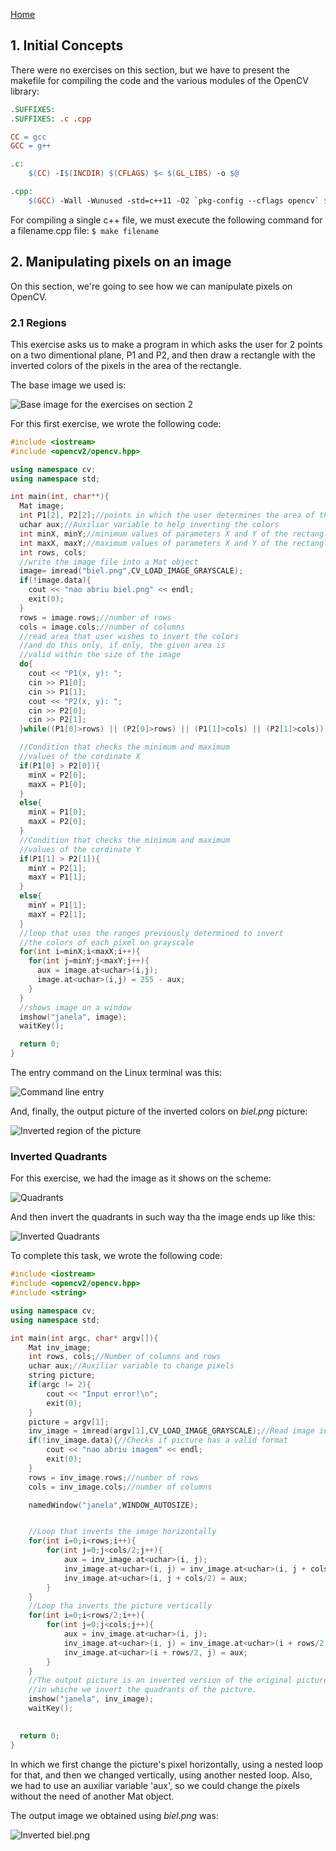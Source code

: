 [Home](https://paulovictorcorreia.github.io/)


## 1. Initial Concepts

There were no exercises on this section, but we have to present the makefile for compiling the code and the various modules of the OpenCV library: 
```makefile
.SUFFIXES:
.SUFFIXES: .c .cpp

CC = gcc
GCC = g++

.c:
	$(CC) -I$(INCDIR) $(CFLAGS) $< $(GL_LIBS) -o $@

.cpp:
	$(GCC) -Wall -Wunused -std=c++11 -O2 `pkg-config --cflags opencv` $< -o $@ `pkg-config --libs opencv`


```

For compiling a single c++ file, we must execute the following command for a filename.cpp file:
` $ make filename `

## 2. Manipulating pixels on an image

On this section, we're going to see how we can manipulate pixels on OpenCV.

### 2.1 Regions


This exercise asks us to make a program in which asks the user for 2 points on a two dimentional plane, P1 and P2, and then draw a rectangle with the inverted colors of the pixels in the area of the rectangle.

The base image we used is:

![Base image for the exercises on section 2](paulovictorcorreia.github.io/DIP/biel.png)

For this first exercise, we wrote the following code:
```c++
#include <iostream>
#include <opencv2/opencv.hpp>

using namespace cv;
using namespace std;

int main(int, char**){
  Mat image;
  int P1[2], P2[2];//points in which the user determines the area of the rectangle
  uchar aux;//Auxiliar variable to help inverting the colors
  int minX, minY;//minimum values of parameters X and Y of the rectangle
  int maxX, maxY;//maximum values of parameters X and Y of the rectangle
  int rows, cols;
  //write the image file into a Mat object
  image= imread("biel.png",CV_LOAD_IMAGE_GRAYSCALE);
  if(!image.data){
    cout << "nao abriu biel.png" << endl;
    exit(0);
  }
  rows = image.rows;//number of rows
  cols = image.cols;//number of columns  
  //read area that user wishes to invert the colors
  //and do this only, if only, the given area is
  //valid within the size of the image
  do{
    cout << "P1(x, y): ";
    cin >> P1[0];
    cin >> P1[1];
    cout << "P2(x, y): ";
    cin >> P2[0];
    cin >> P2[1];
  }while((P1[0]>rows) || (P2[0]>rows) || (P1[1]>cols) || (P2[1]>cols));

  //Condition that checks the minimum and maximum
  //values of the cordinate X
  if(P1[0] > P2[0]){
    minX = P2[0];
    maxX = P1[0];
  }
  else{
    minX = P1[0];
    maxX = P2[0];
  }
  //Condition that checks the minimum and maximum
  //values of the cordinate Y
  if(P1[1] > P2[1]){
    minY = P2[1];
    maxY = P1[1];
  }
  else{
    minY = P1[1];
    maxY = P2[1];
  }
  //loop that uses the ranges previously determined to invert
  //the colors of each pixel on grayscale
  for(int i=minX;i<maxX;i++){
    for(int j=minY;j<maxY;j++){
      aux = image.at<uchar>(i,j);
      image.at<uchar>(i,j) = 255 - aux;
    }
  }
  //shows image on a window
  imshow("janela", image);  
  waitKey();

  return 0;
}

```

The entry command on the Linux terminal was this:

![Command line entry](paulovictorcorreia.github.io/DIP/terminal_regions.png)

And, finally, the output picture of the inverted colors on _biel.png_ picture:

![Inverted region of the picture](paulovictorcorreia.github.io/DIP/biel_regions.png)

### Inverted Quadrants

For this exercise, we had the image as it shows on the scheme:

![Quadrants](quadrants.png)

And then invert the quadrants in such way tha the image ends up like this:

![Inverted Quadrants](inverted_quadrants.png)

To complete this task, we wrote the following code:

```c++
#include <iostream>
#include <opencv2/opencv.hpp>
#include <string>

using namespace cv;
using namespace std;

int main(int argc, char* argv[]){
    Mat inv_image;
	int rows, cols;//Number of columns and rows
	uchar aux;//Auxiliar variable to change pixels
	string picture;
	if(argc != 2){
		cout << "Input error!\n";
		exit(0);
	}
	picture = argv[1];
	inv_image = imread(argv[1],CV_LOAD_IMAGE_GRAYSCALE);//Read image into Mat object
	if(!inv_image.data){//Checks if picture has a valid format 
		cout << "nao abriu imagem" << endl;
		exit(0);
	}
	rows = inv_image.rows;//number of rows
	cols = inv_image.cols;//number of columns

	namedWindow("janela",WINDOW_AUTOSIZE);


	//Loop that inverts the image horizontally
	for(int i=0;i<rows;i++){
		for(int j=0;j<cols/2;j++){
	    	aux = inv_image.at<uchar>(i, j);
	    	inv_image.at<uchar>(i, j) = inv_image.at<uchar>(i, j + cols/2);
	    	inv_image.at<uchar>(i, j + cols/2) = aux;
	    }
	}
	//Loop tha inverts the picture vertically
	for(int i=0;i<rows/2;i++){
		for(int j=0;j<cols;j++){
	    	aux = inv_image.at<uchar>(i, j);
	    	inv_image.at<uchar>(i, j) = inv_image.at<uchar>(i + rows/2, j);
	    	inv_image.at<uchar>(i + rows/2, j) = aux;
	    }
	}
	//The output picture is an inverted version of the original picture
	//in whiche we invert the quadrants of the picture.
	imshow("janela", inv_image);  
	waitKey();

 
  return 0;
}

```

In which we first change the picture's pixel horizontally, using a nested loop for that, and then we changed vertically, using another nested loop. Also, we had to use
an auxiliar variable 'aux', so we could change the pixels without the need of another Mat object.

The output image we obtained using _biel.png_ was:

![Inverted biel.png](paulovictorcorreia.github.io/DIP/biel_inverted.png)


